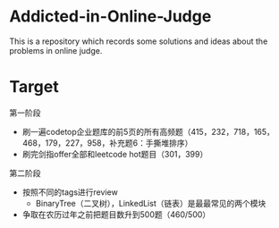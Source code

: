 # Addicted-in-Online-Judge
This is a repository which records some solutions and ideas about the problems in online judge.



# Target

第一阶段

- 刷一遍codetop企业题库的前5页的所有高频题（415，232，718，165，468，179，227，958，补充题6：手撕堆排序）
- 刷完剑指offer全部和leetcode hot题目（301，399）



第二阶段

- 按照不同的tags进行review
  - BinaryTree（二叉树），LinkedList（链表）是最最常见的两个模块
- 争取在农历过年之前把题目数升到500题（460/500）
